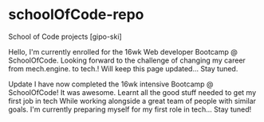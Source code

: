 # schoolOfCode-repo
School of Code projects [gipo-ski]

Hello,
I'm currently enrolled for the 16wk Web developer Bootcamp @ SchoolOfCode.
Looking forward to the challenge of changing my career from mech.engine. to tech.!
Will keep this page updated...
Stay tuned.

Update
I have now completed the 16wk intensive Bootcamp @ SchoolOfCode!
It was awesome. Learnt all the good stuff needed to get my first job in tech
While working alongside a great team of people with similar goals.
I'm currently preparing myself for my first role in tech...
Stay tuned!

